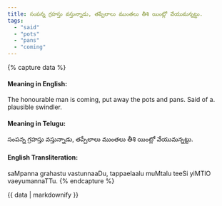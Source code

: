 ```yaml
---
title: సంపన్న గ్రహస్తు వస్తున్నాడు, తప్పేలాలు ముంతలు తీశి యింట్లో వేయుమన్నట్టు.
tags:
  - "said"
  - "pots"
  - "pans"
  - "coming"
---
```


{% capture data %}
#### Meaning in English:
The honourable man is coming, put away the pots and pans.
Said of a. plausible swindler.

#### Meaning in Telugu:
సంపన్న గ్రహస్తు వస్తున్నాడు, తప్పేలాలు ముంతలు తీశి యింట్లో వేయుమన్నట్టు.

#### English Transliteration:
saMpanna grahastu vastunnaaDu, tappaelaalu muMtalu teeSi yiMTlO vaeyumannaTTu.
{% endcapture %}

{{ data | markdownify }}


